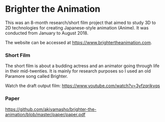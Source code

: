 # Brighter the Animation

This was an 8-month research/short film project that aimed to study 3D to 2D technologies for creating Japanese-style animation (Anime). It was conducted from January to August 2018.

The website can be accessed at https://www.brightertheanimation.com.

### Short Film

The short film is about a budding actress and an animator going through life in their mid-twenties. It is mainly for research purposes so I used an old Paramore song called Brighter.

Watch the draft output film:
https://www.youtube.com/watch?v=3yfzqrikyqs

### Paper

https://github.com/akiyamasho/brighter-the-animation/blob/master/paper/paper.pdf
